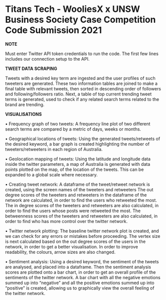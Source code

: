 # Titans Tech - WooliesX x UNSW Business Society Case Competition Code Submission 2021

**NOTE**

Must enter Twitter API token credentials to run the code. The first few lines includes our connection setup to the API.




**TWEET DATA SCRAPING**

Tweets with a desired key term are ingested and the user profiles of such tweeters are generated. These two information tables are joined to make a final table with relevant tweets, then sorted in descending order of followers and following/followers ratio.
Next, a table of top current trending tweet terms is generated, used to check if any related search terms related to the brand are trending.





**VISUALISATIONS**

• Frequency graph of two tweets: A frequency line plot of two different search terms are compared by a metric of days, weeks or months.

• Geographical locations of tweets: Using the generated tweets/retweets of the desired keyword, a bar graph is created highlighting the number of tweeters/retweeters in each region of Australia.

• Geolocation mapping of tweets: Using the latitude and longitude data inside the twitter parameters, a map of Australia is generated with data points plotted on the map, of the location of the tweets. This can be expanded to a global scale where necessary. 

• Creating tweet network: A dataframe of the tweet/retweet network is created, using the screen names of the tweeters and retweeters
The out degree scores of the tweeters and retweeters in the dataframe of the network are calculated, in order to find the users who retweeted the most.
The in degree scores of the tweeters and retweeters are also calculated, in order to find the users whose posts were retweeted the most. 
The betweenness scores of the tweeters and retweeters are also calculated, in order to find who has more control over the twitter network. 

• Twitter network plotting: The baseline twitter network plot is created, and we can check for any errors or mistakes before proceeding. 
The vertex size is next calculated based on the out degree scores of the users in the network, in order to get a better visualisation. In order to improve readability, the colours, arrow sizes are also changed. 

• Sentiment analysis: Using a desired keyword, the sentiment of the tweets are analysed, and placed into a dataframe. Then the sentiment analysis scores are plotted onto a bar chart, in order to get an overall profile of the sentiments of the twitter network.
A bar chart with all the negative emotions summed up into “negative” and all the positive emotions summed up into “positive” is created, allowing us to graphically view the overall feeling of the twitter network. 
